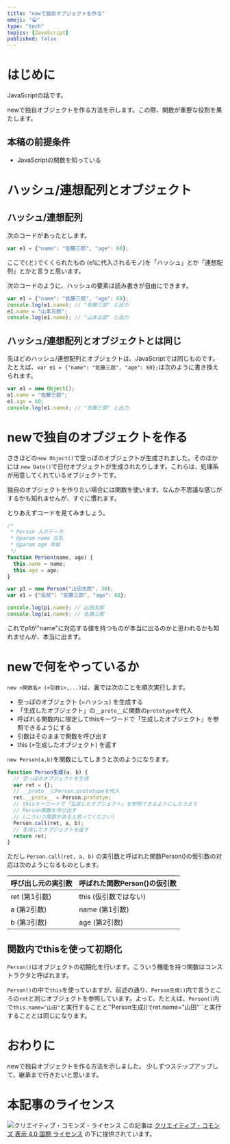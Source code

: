 ```yaml
---
title: "newで独自オブジェクトを作る"
emoji: "😀"
type: "tech"
topics: [JavaScript]
published: false
---
```

# はじめに

JavaScriptの話です。

newで独自オブジェクトを作る方法を示します。この際、関数が重要な役割を果たします。

## 本稿の前提条件

* JavaScriptの関数を知っている

# ハッシュ/連想配列とオブジェクト

## ハッシュ/連想配列

次のコードがあったとします。

```js
var e1 = {"name": "佐藤三郎", "age": 60};
```

ここで``{``と``}``でくくられたもの (e1に代入されるモノ)を「ハッシュ」とか「連想配列」とかと言うと思います。

次のコードのように、ハッシュの要素は読み書きが自由にできます。

```js
var e1 = {"name": "佐藤三郎", "age": 60};
console.log(e1.name); // "佐藤三郎" と出力
e1.name = "山本五郎";
console.log(e1.name); // "山本五郎" と出力
```

## ハッシュ/連想配列とオブジェクトとは同じ

先ほどのハッシュ/連想配列とオブジェクトは、JavaScriptでは同じものです。
たとえば、``var e1 = {"name": "佐藤三郎", "age": 60};``は次のように書き換えられます。

```js
var e1 = new Object();
e1.name = "佐藤三郎";
e1.age = 60;
console.log(e1.name); // "佐藤三郎" と出力
```

# newで独自のオブジェクトを作る

さきほどの``new Object()``で空っぽのオブジェクトが生成されました。そのほかには ``new Date()``で日付オブジェクトが生成されたりします。これらは、処理系が用意してくれているオブジェクトです。

独自のオブジェクトを作りたい場合には関数を使います。なんか不思議な感じがするかも知れませんが、すぐに慣れます。

とりあえずコードを見てみましょう。

```js
/*
 * Person 人のデータ
 * @param name 氏名
 * @param age 年齢
 */
function Person(name, age) {
  this.name = name;
  this.age = age;
}

var p1 = new Person("山田太郎", 30);
var e1 = {"名前": "佐藤三郎", "age": 60};

console.log(p1.name); // 山田太郎
console.log(e1.name); // 佐藤三郎
```

これでp1が"name"に対応する値を持つものが本当に出るのかと思われるかも知れませんが、本当に出ます。

# newで何をやっているか

``new <関数名> (<引数1>,...)``は、裏では次のことを順次実行します。

* 空っぽのオブジェクト (=ハッシュ) を生成する
* 「生成したオブジェクト」の``__proto__``に関数の``prototype``を代入
* 呼ばれる関数内に限定してthisキーワードで「生成したオブジェクト」を参照できるようにする
* 引数はそのままで関数を呼び出す
* this (=生成したオブジェクト) を返す

``new Person(a,b)``を関数にしてしまうと次のようになります。

```js
function Person生成(a, b) {
  // 空っぽのオブジェクトを生成
  var ret = {};
  // __proto__にPerson.prototypeを代入
  ret.__proto__ = Person.prototye;
  // thisキーワードで「生成したオブジェクト」を参照できるようにしたうえで
  // Person関数を呼び出す
  // (こういう関数があると思ってください)
  Person.call(ret, a, b);
  // 生成したオブジェクトを返す
  return ret;
}
```

ただし ``Person.call(ret, a, b)`` の実引数と呼ばれた関数Person()の仮引数の対応は次のようになるものとします。

|呼び出し元の実引数|呼ばれた関数Person()の仮引数 |
|----------------|------------------------|
|ret (第1引数)    |this (仮引数ではない)|
|a (第2引数)      |name (第1引数)|
|b (第3引数)      |age (第2引数)|

## 関数内でthisを使って初期化

``Person()``はオブジェクトの初期化を行います。こういう機能を持つ関数はコンストラクタと呼ばれます。

``Person()``の中で``this``を使っていますが、前述の通り、``Person生成()``内で言うところの``ret``と同じオブジェクトを参照しています。よって、たとえば、``Person()``内で``this.name="山田"``と実行することと''Person生成()``で``ret.name="山田"``と実行することとは同じになります。

# おわりに

newで独自オブジェクトを作る方法を示しました。
少しずつステップアップして、継承まで行きたいと思います。

# 本記事のライセンス

![クリエイティブ・コモンズ・ライセンス](https://i.creativecommons.org/l/by/4.0/88x31.png)
この記事は [クリエイティブ・コモンズ 表示 4.0 国際 ライセンス](http://creativecommons.org/licenses/by/4.0/">) の下に提供されています。
